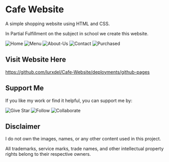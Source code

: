 # Cafe Website
A simple shopping website using HTML and CSS.

In Partial Fulfillment on the subject in school we create this website.

![Home](https://github.com/user-attachments/assets/d32a4230-d4e2-4f52-8d84-0f4036e8691a)
![Menu](https://github.com/user-attachments/assets/754e6950-0e4f-425b-b549-b7b9f11c4f48)
![About-Us](https://github.com/user-attachments/assets/c5b03dd2-d34b-4fee-bbd4-b98287171bd8)
![Contact](https://github.com/user-attachments/assets/59b88906-dbb6-4f6f-82ae-af65660bd18d)
![Purchased](https://github.com/user-attachments/assets/4b1f251f-7784-4be4-a859-838641d38e7e)


## Visit Website Here
https://github.com/lurxdel/Cafe-Website/deployments/github-pages

## Support Me
If you like my work or find it helpful, you can support me by:

![Give Star](https://img.shields.io/badge/Give%20⭐️-F7DF1E?style=for-the-badge&logo=github&logoColor=black)
![Follow](https://img.shields.io/badge/Follow-1DA1F2?style=for-the-badge&logo=twitter&logoColor=white)
![Collaborate](https://img.shields.io/badge/Collaborate-6CC24A?style=for-the-badge&logo=githubactions&logoColor=white)

## Disclaimer  
I do not own the images, names, or any other content used in this project.  

All trademarks, service marks, trade names, and other intellectual property rights belong to their respective owners.  
